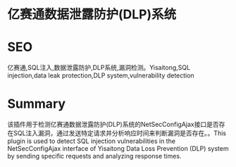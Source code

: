 # 亿赛通数据泄露防护(DLP)系统
# SEO
亿赛通,SQL注入,数据泄露防护,DLP系统,漏洞检测。Yisaitong,SQL injection,data leak protection,DLP system,vulnerability detection
# Summary
该插件用于检测亿赛通数据泄露防护(DLP)系统的NetSecConfigAjax接口是否存在SQL注入漏洞，通过发送特定请求并分析响应时间来判断漏洞是否存在。。This plugin is used to detect SQL injection vulnerabilities in the NetSecConfigAjax interface of Yisaitong Data Loss Prevention (DLP) system by sending specific requests and analyzing response times.
